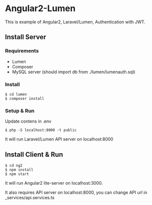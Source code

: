 # Angular2-Lumen
This is example of Angular2, Laravel/Lumen, Authentication with JWT.

## Install Server

### Requirements

  - Lumen
  - Composer
  - MySQL server (should import db from ./lumen/lumenauth.sql)

### Install

    $ cd lumen
    $ composer install

### Setup & Run

Update contens in .env 

    $ php -S localhost:8000 -t public

It will run Laravel/Lumen API server on localhost:8000

## Install Client & Run

    $ cd ng2
    $ npm install
    $ npm start

It will run Angular2 lite-server on localhost:3000.

It also requires API server on localhost:8000, you can change API url in _services/api.services.ts

